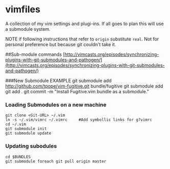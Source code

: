 vimfiles
========
A collection of my vim settings and plugi-ins. If all goes to plan this will use a submodule system.

NOTE if following instructions that refer to `origin` substitute `real`. Not for personal preference but  because git couldn't take it.

##Sub-module commands
[http://vimcasts.org/episodes/synchronizing-plugins-with-git-submodules-and-pathogen/](http://vimcasts.org/episodes/synchronizing-plugins-with-git-submodules-and-pathogen/)

###New Submodule
	EXAMPLE git submodule add http://github.com/tpope/vim-fugitive.git bundle/fugitive
	git submodule add <Git-ADD-URL> <PathToStoreUnder>
	git add .
	git commit -m "Install Fugitive.vim bundle as a submodule."

### Loading Submodules on a new machine
	git clone <Git-URL> ~/.vim
	ln -s ~/.vim/vimrc ~/.vimrc		#Add symbollic links for g?vimrc
	cd ~/.vim
	git submodule init
	git submodule update

### Updating subodules
	cd $BUNDLES
	git submodule foreach git pull origin master
